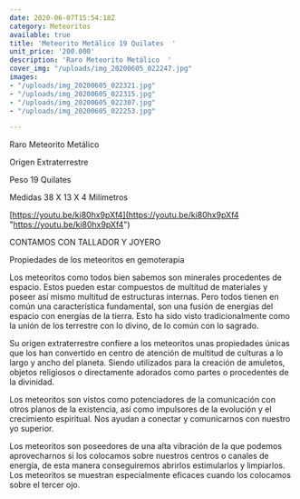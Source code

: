 ```yaml
---
date: 2020-06-07T15:54:18Z
category: Meteoritos
available: true
title: 'Meteorito Metálico 19 Quilates  '
unit_price: '200.000'
description: 'Raro Meteorito Metálico  '
cover_img: "/uploads/img_20200605_022247.jpg"
images:
- "/uploads/img_20200605_022321.jpg"
- "/uploads/img_20200605_022315.jpg"
- "/uploads/img_20200605_022307.jpg"
- "/uploads/img_20200605_022253.jpg"

---
```

Raro Meteorito Metálico  

Origen Extraterrestre 

Peso 19 Quilates 

Medidas 38 X 13 X 4 Milímetros 

[https://youtu.be/ki80hx9pXf4](https://youtu.be/ki80hx9pXf4 "https://youtu.be/ki80hx9pXf4")

CONTAMOS CON TALLADOR Y JOYERO 

Propiedades de los meteoritos en gemoterapia

Los meteoritos como todos bien sabemos son minerales procedentes de espacio. Estos pueden estar compuestos de multitud de materiales y poseer así mismo multitud de estructuras internas. Pero todos tienen en común una característica fundamental, son una fusión de energías del espacio con energías de la tierra. Esto ha sido visto tradicionalmente como la unión de los terrestre con lo divino, de lo común con lo sagrado.

Su origen extraterrestre confiere a los meteoritos unas propiedades únicas que los han convertido en centro de atención de multitud de culturas a lo largo y ancho del planeta. Siendo utilizados para la creación de amuletos, objetos religiosos o directamente adorados como partes o procedentes de la divinidad.

Los meteoritos son vistos como potenciadores de la comunicación con otros planos de la existencia, así como impulsores de la evolución y el crecimiento espiritual. Nos ayudan a conectar y comunicarnos con nuestro yo superior.

Los meteoritos son poseedores de una alta vibración de la que podemos aprovecharnos si los colocamos sobre nuestros centros o canales de energía, de esta manera conseguiremos abrirlos  estimularlos y limpiarlos. Los meteoritos se muestran  especialmente eficaces cuando los colocamos sobre el tercer ojo.
